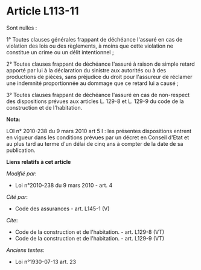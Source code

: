# Article L113-11

Sont nulles : 

1° Toutes clauses générales frappant de déchéance l'assuré en cas de violation des lois ou des règlements, à moins que cette
violation ne constitue un crime ou un délit intentionnel ; 

2° Toutes clauses frappant de déchéance l'assuré à raison de simple retard apporté par lui à la déclaration du sinistre aux
autorités ou à des productions de pièces, sans préjudice du droit pour l'assureur de réclamer une indemnité proportionnée au
dommage que ce retard lui a causé ; 

3° Toutes clauses frappant de déchéance l'assuré en cas de non-respect des dispositions prévues aux articles L. 129-8 et L.
129-9 du code de la construction et de l'habitation.

**Nota:**

LOI n° 2010-238 du 9 mars 2010 art 5 I : les présentes dispositions entrent en vigueur dans les conditions prévues par un
décret en Conseil d'Etat et au plus tard au terme d'un délai de cinq ans à compter de la date de sa publication.

**Liens relatifs à cet article**

_Modifié par_:

  - Loi n°2010-238 du 9 mars 2010 - art. 4

_Cité par_:

  - Code des assurances - art. L145-1 (V)

_Cite_:

  - Code de la construction et de l'habitation. - art. L129-8 (VT)
  - Code de la construction et de l'habitation. - art. L129-9 (VT)

_Anciens textes_:

  - Loi n°1930-07-13 art. 23
